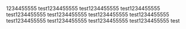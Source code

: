1234455555
test1234455555
test1234455555
test1234455555
test1234455555
test1234455555
test1234455555
test1234455555
test1234455555
test1234455555
test1234455555
test1234455555
test
